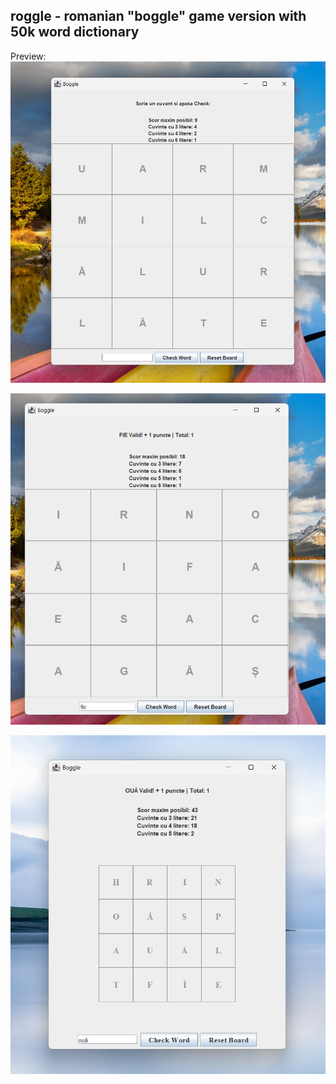 ## roggle - romanian "boggle" game version with 50k word dictionary


Preview:
![img1](public/img2.png)

![img2](public/img.png)

![img3](public/img3.png)